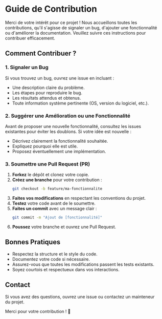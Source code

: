 # Guide de Contribution

Merci de votre intérêt pour ce projet ! Nous accueillons toutes les contributions, qu'il s'agisse de signaler un bug,
d'ajouter une fonctionnalité ou d'améliorer la documentation. Veuillez suivre ces instructions pour contribuer
efficacement.

## Comment Contribuer ?

### 1. Signaler un Bug

Si vous trouvez un bug, ouvrez une issue en incluant :

- Une description claire du problème.
- Les étapes pour reproduire le bug.
- Les résultats attendus et obtenus.
- Toute information système pertinente (OS, version du logiciel, etc.).

### 2. Suggérer une Amélioration ou une Fonctionnalité

Avant de proposer une nouvelle fonctionnalité, consultez les issues existantes pour éviter les doublons. Si votre idée
est nouvelle :

- Décrivez clairement la fonctionnalité souhaitée.
- Expliquez pourquoi elle est utile.
- Proposez éventuellement une implémentation.

### 3. Soumettre une Pull Request (PR)

1. **Forkez** le dépôt et clonez votre copie.
2. **Créez une branche** pour votre contribution :
   ```bash
   git checkout -b feature/ma-fonctionnalite
   ```
3. **Faites vos modifications** en respectant les conventions du projet.
4. **Testez** votre code avant de le soumettre.
5. **Faites un commit** avec un message clair :
   ```bash
   git commit -m "Ajout de [fonctionnalité]"
   ```
6. **Poussez** votre branche et ouvrez une Pull Request.

## Bonnes Pratiques

- Respectez la structure et le style du code.
- Documentez votre code si nécessaire.
- Assurez-vous que toutes les modifications passent les tests existants.
- Soyez courtois et respectueux dans vos interactions.

## Contact

Si vous avez des questions, ouvrez une issue ou contactez un mainteneur du projet.

Merci pour votre contribution ! 🚀
